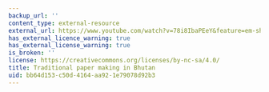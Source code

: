 ```yaml
---
backup_url: ''
content_type: external-resource
external_url: https://www.youtube.com/watch?v=78i8IbaPEeY&feature=em-share_video_user
has_external_licence_warning: true
has_external_license_warning: true
is_broken: ''
license: https://creativecommons.org/licenses/by-nc-sa/4.0/
title: Traditional paper making in Bhutan
uid: bb64d153-c50d-4164-aa92-1e79078d92b3
---
```

